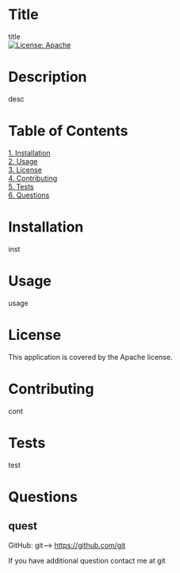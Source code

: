 
  # Title
  title<br>
  [![License: Apache](https://img.shields.io/badge/License-Apache-yellow.svg)](https://opensource.org/licenses/Apache)

  # Description 
  desc

  # Table of Contents<br>
  [1. Installation](/#installation)<br>
  [2. Usage](/#usage)<br>
  [3. License](/#license)<br>
  [4. Contributing](/#contriburing)<br>
  [5. Tests](/#tests)<br>
  [6. Questions](/#questions)<br>
  
  # Installation<br>
  inst

  # Usage<br>
  usage

  # License<br>
  This application is covered by the Apache license. 

  # Contributing<br>
  cont

  # Tests<br>
  test

  # Questions<br>
  quest
------------------------------------------------
  GitHub: git--> https://github.com/git

  If you have additional question contact me at git
